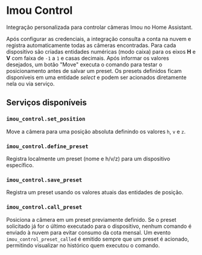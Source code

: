 # Imou Control

Integração personalizada para controlar câmeras Imou no Home Assistant.

Após configurar as credenciais, a integração consulta a conta na nuvem e
registra automaticamente todas as câmeras encontradas. Para cada dispositivo são
criadas entidades numéricas (modo caixa) para os eixos **H** e **V** com faixa de
`-1` a `1` e casas decimais. Após informar os valores desejados, um botão
"Move" executa o comando para testar o posicionamento antes de salvar um preset.
Os presets definidos ficam disponíveis em uma entidade *select* e podem ser
acionados diretamente nela ou via serviço.

## Serviços disponíveis

### `imou_control.set_position`
Move a câmera para uma posição absoluta definindo os valores `h`, `v` e `z`.

### `imou_control.define_preset`
Registra localmente um preset (nome e h/v/z) para um dispositivo específico.

### `imou_control.save_preset`
Registra um preset usando os valores atuais das entidades de posição.

### `imou_control.call_preset`
Posiciona a câmera em um preset previamente definido. Se o preset solicitado já
for o último executado para o dispositivo, nenhum comando é enviado à nuvem
para evitar consumo da cota mensal. Um evento `imou_control_preset_called` é
emitido sempre que um preset é acionado, permitindo visualizar no histórico quem
executou o comando.
